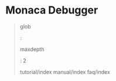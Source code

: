 Monaca Debugger
===============

> glob
>
> :   
>
> maxdepth
>
> :   2
>
> tutorial/index manual/index faq/index
